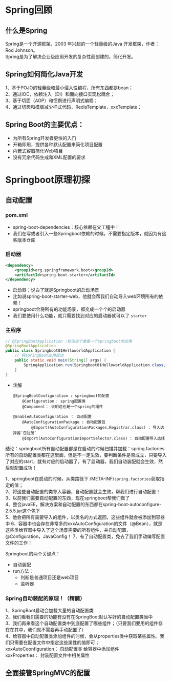 # Spring回顾
## 什么是Spring
Spring是一个开源框架，2003 年兴起的一个轻量级的Java 开发框架，作者：Rod Johnson。  
Spring是为了解决企业级应用开发的复杂性而创建的，简化开发。

## Spring如何简化Java开发
1、基于POJO的轻量级和最小侵入性编程，所有东西都是bean；  
2、通过IOC，依赖注入（DI）和面向接口实现松耦合；  
3、基于切面（AOP）和惯例进行声明式编程；  
4、通过切面和模版减少样式代码，RedisTemplate，xxxTemplate；  

## Spring Boot的主要优点：
- 为所有Spring开发者更快的入门
- 开箱即用，提供各种默认配置来简化项目配置
- 内嵌式容器简化Web项目
- 没有冗余代码生成和XML配置的要求

# Springboot原理初探
## 自动配置
### pom.xml
- spring-boot-dependencies：核心依赖在父工程中！
- 我们在写或者引入一些Springboot依赖的时候，不需要指定版本，就因为有这些版本仓库

### 启动器
```xml
<dependency>
    <groupId>org.springframework.boot</groupId>
    <artifactId>spring-boot-starter</artifactId>
</dependency>
```
- 启动器：说白了就是Springboot的启动场景
- 比如说spring-boot-starter-web，他就会帮我们自动导入web环境所有的依赖！
- springboot会将所有的功能场景，都变成一个个的启动器
- 我们要使用什么功能，就只需要找到对应的启动器就可以了 `starter`

### 主程序
```java
// @SpringBootApplication :标注这个类是一个springboot的应用
@SpringBootApplication
public class Springboot01HelloworldApplication {
    // 将springboot应用启动
    public static void main(String[] args) {
        SpringApplication.run(Springboot01HelloworldApplication.class, args);
    }
}
```
- 注解  
    ```
    @SpringBootConfiguration : springboot的配置
        @Configuration： spring配置类
        @Component： 说明这也是一个spring的组件

    @EnableAutoConfiguration ： 自动配置
        @AutoConfigurationPackage : 自动配置包
            @Import(AutoConfigurationPackages.Registrar.class) : 导入选择器`包注册`
        @Import(AutoConfigurationImportSelector.class) : 自动配置导入选择
    ```



结论：springboot所有自动配置都是在启动的时候扫描并加载：spring.factories所有的自动配置类都在这里面，但是不一定生效，要判断条件是否成立，只要导入了对应的start，就有对应的启动器了，有了启动器，我们自动装配就会生效，然后就配置成功！

1、springboot在启动的时候，从类路径下 /META-INF/`spring.factories`获取指定的值；  
2、将这些自动配置的类导入容器，自动配置就会生效，帮我们进行自动配置！  
3、以前我们需要自动配置的东西，现在springboot帮我们做了   
4、整合javaEE，解决方案和自动配置的东西都在spring-boot-autoconfigure-2.5.5.jar这个包下   
5、他会把所有需要导入的组件，以类名的方式返回，这些组件就会被添加到容器中
6、容器中也会存在非常多的xxxAutoConfiguration的文件（@Bean），就是这些类给容器中导入了这个场景需要的所有组件，并自动配置，@Configuration，JavaConfig！
7、有了自动配置类，免去了我们手动编写配置文件的工作！


Springboot的两个关键点：
- 自动装配
- run方法：
    - 判断是普通项目还是web项目
    - 监听器
### Spring自动装配的原理！（精髓）
1、SpringBoot启动会加载大量的自动配置类  
2、我们看我们需要的功能有没有在SpringBoot默认写好的自动配置类当中  
3、我们再来看这个自动配置类中到底配置了哪些组件；（只要我们要用的组件存在在其中，我们就不需要再手动配置了）  
4、给容器中自动配置类添加组件的时候，会从properties类中获取某些属性。我们只需要在配置文件中指定这些属性的值即可；  
xxxAutoCoonfiguration： 自动配置类  给容器中添加组件  
xxxProperties： 封装配置文件中相关属性  


## 全面接管SpringMVC的配置
















